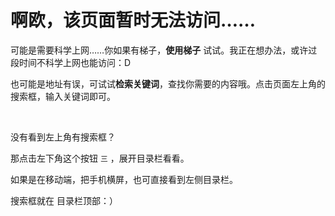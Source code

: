 
# 啊欧，该页面暂时无法访问……

可能是需要科学上网……你如果有梯子，**使用梯子** 试试。我正在想办法，或许过段时间不科学上网也能访问：D

也可能是地址有误，可试试**检索关键词**，查找你需要的内容哦。点击页面左上角的搜索框，输入关键词即可。




<br>

没有看到左上角有搜索框？

那点击左下角这个按钮 `三` ，展开目录栏看看。

如果是在移动端，把手机横屏，也可直接看到左侧目录栏。

搜索框就在 目录栏顶部：）
